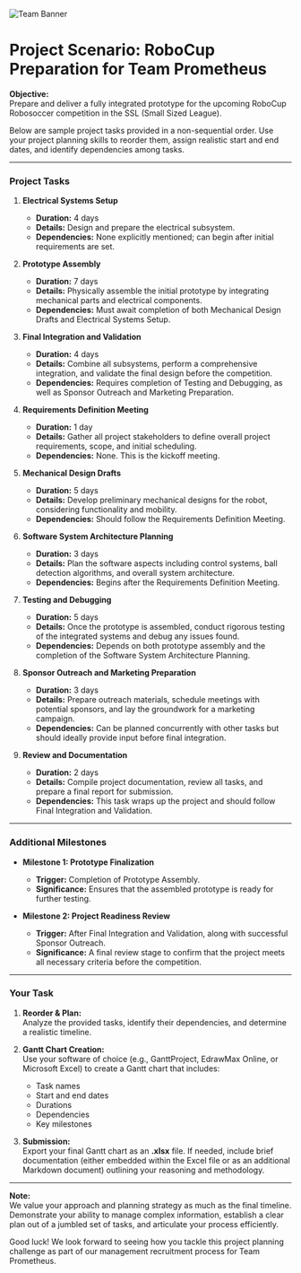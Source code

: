 ![Team Banner](/images/Team%20Banner.png)

# Project Scenario: RoboCup Preparation for Team Prometheus

**Objective:**  
Prepare and deliver a fully integrated prototype for the upcoming RoboCup Robosoccer competition in the SSL (Small Sized League).

Below are sample project tasks provided in a non-sequential order. Use your project planning skills to reorder them, assign realistic start and end dates, and identify dependencies among tasks.

---

### Project Tasks

1. **Electrical Systems Setup**

   - **Duration:** 4 days
   - **Details:** Design and prepare the electrical subsystem.
   - **Dependencies:** None explicitly mentioned; can begin after initial requirements are set.

2. **Prototype Assembly**

   - **Duration:** 7 days
   - **Details:** Physically assemble the initial prototype by integrating mechanical parts and electrical components.
   - **Dependencies:** Must await completion of both Mechanical Design Drafts and Electrical Systems Setup.

3. **Final Integration and Validation**

   - **Duration:** 4 days
   - **Details:** Combine all subsystems, perform a comprehensive integration, and validate the final design before the competition.
   - **Dependencies:** Requires completion of Testing and Debugging, as well as Sponsor Outreach and Marketing Preparation.

4. **Requirements Definition Meeting**

   - **Duration:** 1 day
   - **Details:** Gather all project stakeholders to define overall project requirements, scope, and initial scheduling.
   - **Dependencies:** None. This is the kickoff meeting.

5. **Mechanical Design Drafts**

   - **Duration:** 5 days
   - **Details:** Develop preliminary mechanical designs for the robot, considering functionality and mobility.
   - **Dependencies:** Should follow the Requirements Definition Meeting.

6. **Software System Architecture Planning**

   - **Duration:** 3 days
   - **Details:** Plan the software aspects including control systems, ball detection algorithms, and overall system architecture.
   - **Dependencies:** Begins after the Requirements Definition Meeting.

7. **Testing and Debugging**

   - **Duration:** 5 days
   - **Details:** Once the prototype is assembled, conduct rigorous testing of the integrated systems and debug any issues found.
   - **Dependencies:** Depends on both prototype assembly and the completion of the Software System Architecture Planning.

8. **Sponsor Outreach and Marketing Preparation**

   - **Duration:** 3 days
   - **Details:** Prepare outreach materials, schedule meetings with potential sponsors, and lay the groundwork for a marketing campaign.
   - **Dependencies:** Can be planned concurrently with other tasks but should ideally provide input before final integration.

9. **Review and Documentation**
   - **Duration:** 2 days
   - **Details:** Compile project documentation, review all tasks, and prepare a final report for submission.
   - **Dependencies:** This task wraps up the project and should follow Final Integration and Validation.

---

### Additional Milestones

- **Milestone 1: Prototype Finalization**

  - **Trigger:** Completion of Prototype Assembly.
  - **Significance:** Ensures that the assembled prototype is ready for further testing.

- **Milestone 2: Project Readiness Review**
  - **Trigger:** After Final Integration and Validation, along with successful Sponsor Outreach.
  - **Significance:** A final review stage to confirm that the project meets all necessary criteria before the competition.

---

### Your Task

1. **Reorder & Plan:**  
   Analyze the provided tasks, identify their dependencies, and determine a realistic timeline.
2. **Gantt Chart Creation:**  
   Use your software of choice (e.g., GanttProject, EdrawMax Online, or Microsoft Excel) to create a Gantt chart that includes:

   - Task names
   - Start and end dates
   - Durations
   - Dependencies
   - Key milestones

3. **Submission:**  
   Export your final Gantt chart as an **.xlsx** file. If needed, include brief documentation (either embedded within the Excel file or as an additional Markdown document) outlining your reasoning and methodology.

---

**Note:**  
We value your approach and planning strategy as much as the final timeline. Demonstrate your ability to manage complex information, establish a clear plan out of a jumbled set of tasks, and articulate your process efficiently.

Good luck! We look forward to seeing how you tackle this project planning challenge as part of our management recruitment process for Team Prometheus.
